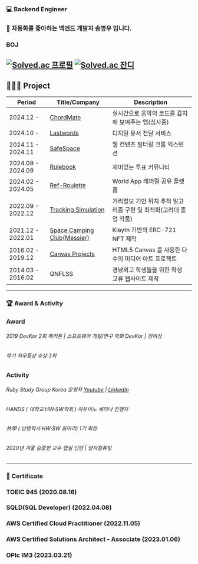### 💻 Backend Engineer
### 🤖 자동화를 좋아하는 백엔드 개발자 송명우 입니다.

### BOJ

[![Solved.ac 프로필](https://mazassumnida.wtf/api/v2/generate_badge?boj=erados)](https://solved.ac/erados)
[![Solved.ac 잔디](http://mazandi.herokuapp.com/api?handle=erados&theme=dark)](https://solved.ac/erados)
---
## 🧑🏻‍💻 Project
|Period|Title/Company|Description|
|------|---|---|
|2024.12 - |[ChordMate](https://the-babel.com)|실시간으로 음악의 코드를 감지해 보여주는 앱(심사중)|
|2024.10 - |[Lastwords](https://lastwords.the-babel.com)|디지털 유서 전달 서비스|
|2024.11 - 2024.11|[SafeSpace](https://github.com/erados/SafeSpace)|웹 컨텐츠 필터링 크롬 익스텐션|
|2024.09 - 2024.09|[Rulebook](https://rulebook.the-babel.com)|재미있는 투표 커뮤니티|
|2024.02 - 2024.05|[Ref-Roulette](https://ref-roulette.com/home)|World App 레퍼럴 공유 플랫폼|
|2022.09 - 2022.12|[Tracking Simulation](https://github.com/erados/2022_Tracking_Simulation)|거리정보 기반 위치 추적 알고리즘 구현 및 최적화(고려대 졸업 작품)|
|2021.12 - 2022.01|[Space Camping Club(Messier)](https://github.com/erados/2021_Messier)|Klaytn 기반의 ERC-721 NFT 제작|
|2016.02 - 2019.12|[Canvas Projects](https://github.com/erados/MediaArts)| HTML5 Canvas 를 사용한 다수의 미디어 아트 프로젝트
|2014.03 - 2016.02|GNFLSS|경남외고 학생들을 위한 학생 교류 웹사이트 제작|

---
### 🏆 Award & Activity
### Award

###### 2019 DevKor 2회 해커톤 | 소프트웨어 개발/연구 학회 DevKor | 장려상
###### 학기 최우등상 수상 3회
### Activity

###### Ruby Study Group Korea 운영자 [Youtube](https://www.youtube.com/@myungwoosong/videos) | [LinkedIn](https://www.linkedin.com/company/ruby-study-group-korea)
###### HANDS ( 대학교 HW·SW학회 ) 아두이노 세미나 진행자
###### 共學 ( 남명학사 HW·SW 동아리) 1기 회장
###### 2020년 겨울 김중헌 교수 랩실 인턴 | 양자컴퓨팅
---
### 🔖 Certificate
### TOEIC 945 (2020.08.16)
### SQLD(SQL Developer) (2022.04.08)
### AWS Certified Cloud Practitioner (2022.11.05)
### AWS Certified Solutions Architect - Associate (2023.01.06)
### OPIc IM3 (2023.03.21)

